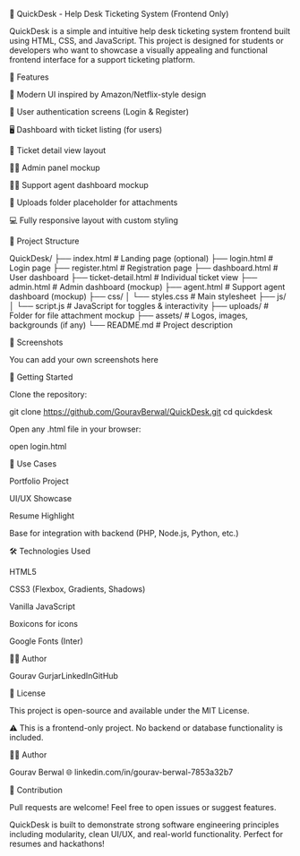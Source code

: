 
💼 QuickDesk - Help Desk Ticketing System (Frontend Only)

QuickDesk is a simple and intuitive help desk ticketing system frontend built using HTML, CSS, and JavaScript. This project is designed for students or developers who want to showcase a visually appealing and functional frontend interface for a support ticketing platform.

🌟 Features

🎨 Modern UI inspired by Amazon/Netflix-style design

🔐 User authentication screens (Login & Register)

🖥️ Dashboard with ticket listing (for users)

🧾 Ticket detail view layout

🧑‍💼 Admin panel mockup

👨‍🔧 Support agent dashboard mockup

📁 Uploads folder placeholder for attachments

💻 Fully responsive layout with custom styling

📁 Project Structure

QuickDesk/
├── index.html               # Landing page (optional)
├── login.html               # Login page
├── register.html            # Registration page
├── dashboard.html           # User dashboard
├── ticket-detail.html       # Individual ticket view
├── admin.html               # Admin dashboard (mockup)
├── agent.html               # Support agent dashboard (mockup)
├── css/
│   └── styles.css           # Main stylesheet
├── js/
│   └── script.js            # JavaScript for toggles & interactivity
├── uploads/                 # Folder for file attachment mockup
├── assets/                  # Logos, images, backgrounds (if any)
└── README.md                # Project description

📸 Screenshots

You can add your own screenshots here

🚀 Getting Started

Clone the repository:

git clone https://github.com/GouravBerwal/QuickDesk.git
cd quickdesk

Open any .html file in your browser:

open login.html

🎯 Use Cases

Portfolio Project

UI/UX Showcase

Resume Highlight

Base for integration with backend (PHP, Node.js, Python, etc.)

🛠️ Technologies Used

HTML5

CSS3 (Flexbox, Gradients, Shadows)

Vanilla JavaScript

Boxicons for icons

Google Fonts (Inter)

🧑‍💻 Author

Gourav GurjarLinkedInGitHub

📄 License

This project is open-source and available under the MIT License.

⚠️ This is a frontend-only project. No backend or database functionality is included.

👨‍💻 Author

Gourav Berwal 🌐 linkedin.com/in/gourav-berwal-7853a32b7 

🙌 Contribution

Pull requests are welcome! Feel free to open issues or suggest features.

QuickDesk is built to demonstrate strong software engineering principles including modularity, clean UI/UX, and real-world functionality. Perfect for resumes and hackathons!
